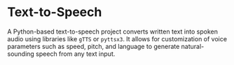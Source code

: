 # Text-to-Speech
A Python-based text-to-speech project converts written text into spoken audio using libraries like `gTTS` or `pyttsx3`. It allows for customization of voice parameters such as speed, pitch, and language to generate natural-sounding speech from any text input.
